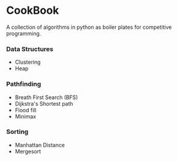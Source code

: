# CookBook
A collection of algorithms in python as boiler plates for competitive programming.


### Data Structures
* Clustering
* Heap

### Pathfinding
* Breath First Search (BFS)
* Dijkstra's Shortest path
* Flood fill
* Minimax

### Sorting
* Manhattan Distance
* Mergesort
